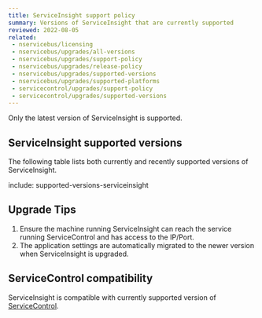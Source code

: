 ```yaml
---
title: ServiceInsight support policy
summary: Versions of ServiceInsight that are currently supported
reviewed: 2022-08-05
related:
 - nservicebus/licensing
 - nservicebus/upgrades/all-versions
 - nservicebus/upgrades/support-policy
 - nservicebus/upgrades/release-policy
 - nservicebus/upgrades/supported-versions
 - nservicebus/upgrades/supported-platforms
 - servicecontrol/upgrades/support-policy
 - servicecontrol/upgrades/supported-versions
---
```


Only the latest version of ServiceInsight is supported.

## ServiceInsight supported versions

The following table lists both currently and recently supported versions of ServiceInsight.

include: supported-versions-serviceinsight

## Upgrade Tips

1. Ensure the machine running ServiceInsight can reach the service running ServiceControl and has access to the IP/Port.
1. The application settings are automatically migrated to the newer version when ServiceInsight is upgraded.

## ServiceControl compatibility

ServiceInsight is compatible with currently supported version of [ServiceControl](/servicecontrol/upgrades/supported-versions.md).
